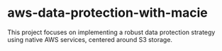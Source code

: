 # aws-data-protection-with-macie
This project focuses on implementing a robust data protection strategy using native AWS services, centered around S3 storage.
